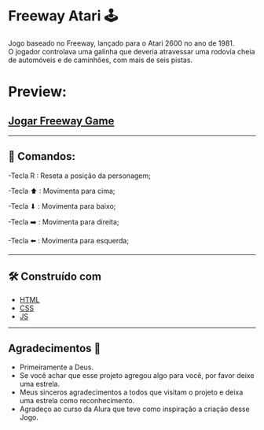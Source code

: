 # Freeway Atari 🕹
   Jogo baseado no Freeway, lançado para o Atari 2600 no ano de 1981.<br>
   O jogador controlava uma galinha que deveria atravessar uma rodovia cheia de automóveis e de caminhões, com mais de seis pistas.

  # Preview:
  ## [Jogar Freeway Game]()
***  
## 🚀 Comandos:

   -Tecla R : Reseta a posição da personagem;
   
   -Tecla ⬆ : Movimenta para cima;
   
   -Tecla ⬇ : Movimenta para baixo;
   
   -Tecla ➡️ : Movimenta para direita;
   
   -Tecla ⬅️ : Movimenta para esquerda;
***   
## 🛠️ Construído com

* [HTML](https://developer.mozilla.org/pt-BR/docs/Web/HTML)
* [CSS](https://developer.mozilla.org/pt-BR/docs/Web/CSS)
* [JS](https://developer.mozilla.org/pt-BR/docs/Web/JavaScript)
  
****
## Agradecimentos :clap:

* Primeiramente a Deus.
* Se você achar que esse projeto agregou algo para você, por favor deixe uma estrela.
* Meus sinceros agradecimentos a todos que visitam o projeto e deixa uma estrela como reconhecimento.
* Agradeço ao curso da Alura que teve como inspiração a criação desse Jogo.
